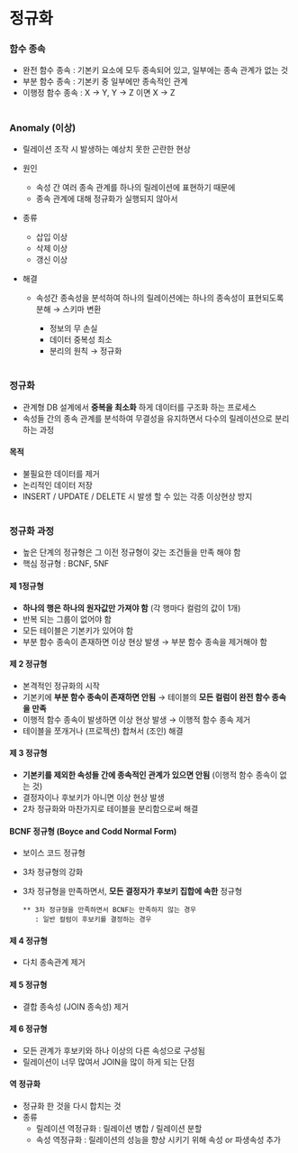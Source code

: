 # 정규화

### 함수 종속    
   - 완전 함수 종속 : 기본키 요소에 모두 종속되어 있고, 일부에는 종속 관계가 없는 것 
   - 부분 함수 종속 : 기본키 중 일부에만 종속적인 관계 
   - 이행정 함수 종속 : X → Y, Y → Z 이면 X → Z 
#   
   
### Anomaly (이상)
 - 릴레이션 조작 시 발생하는 예상치 못한 곤란한 현상 
 - 원인 
   - 속성 간 여러 종속 관계를 하나의 릴레이션에 표현하기 때문에 
   - 종속 관계에 대해 정규화가 실행되지 않아서 
   
 - 종류 
   - 삽입 이상   
   - 삭제 이상
   - 갱신 이상 
   
 - 해결 
   - 속성간 종속성을 분석하여 하나의 릴레이션에는 하나의 종속성이 표현되도록 분해 → 스키마 변환 
   
     - 정보의 무 손실 
     - 데이터 중복성 최소
     - 분리의 원칙 → 정규화 
#

### 정규화
 - 관계형 DB 설계에서 **중복을 최소화** 하게 데이터를 구조화 하는 프로세스 
 - 속성들 간의 종속 관계를 분석하여 무결성을 유지하면서 다수의 릴레이션으로 분리하는 과정 
 
 #### 목적 
  - 불필요한 데이터를 제거 
  - 논리적인 데이터 저장 
  - INSERT / UPDATE / DELETE 시 발생 할 수 있는 각종 이상현상 방지 

# 
### 정규화 과정 
 - 높은 단계의 정규형은 그 이전 정규형이 갖는 조건들을 만족 해야 함 
 - 핵심 정규형 : BCNF, 5NF 

 #### 제 1정규형 
  - **하나의 행은 하나의 원자값만 가져야 함** (각 행마다 컬럼의 값이 1개)
  - 반복 되는 그룹이 없어야 함 	
  - 모든 테이블은 기본키가 있어야 함 
  - 부분 함수 종속이 존재하면 이상 현상 발생 → 부분 함수 종속을 제거해야 함 
	
	
#### 제 2 정규형 
  - 본격적인 정규화의 시작     
  - 기본키에 **부분 함수 종속이 존재하면 안됨** → 테이블의 **모든 컬럼이 완전 함수 종속을 만족**
  - 이행적 함수 종속이 발생하면 이상 현상 발생 → 이행적 함수 종속 제거 	
  - 테이블을 쪼개거나 (프로젝션) 합쳐서 (조인) 해결 
   

 #### 제 3 정규형 
  - **기본키를 제외한 속성들 간에 종속적인 관계가 있으면 안됨** (이행적 함수 종속이 없는 것) 
  - 결정자이나 후보키가 아니면 이상 현상 발생 
  - 2차 정규화와 마찬가지로 테이블을 분리함으로써 해결 

#### BCNF 정규형 (Boyce and Codd Normal Form) 
   - 보이스 코드 정규형 
   - 3차 정규형의 강화 
   - 3차 정규형을 만족하면서, **모든 결정자가 후보키 집합에 속한** 정규형 
   
         ** 3차 정규형을 만족하면서 BCNF는 만족하지 않는 경우 
            : 일반 컬럼이 후보키를 결정하는 경우 
   
 #### 제 4 정규형
   - 다치 종속관계 제거
	
 #### 제 5 정규형
   - 결합 종속성 (JOIN 종속성) 제거

#### 제 6 정규형 
 - 모든 관계가 후보키와 하나 이상의 다른 속성으로 구성됨 
 - 릴레이션이 너무 많여서 JOIN을 많이 하게 되는 단점	

 #### 역 정규화 
  - 정규화 한 것을 다시 합치는 것 
  - 종류 
    - 릴레이션 역정규화 : 릴레이션 병합 / 릴레이션 분할 
    - 속성 역정규화 : 릴레이션의 성능을 향상 시키기 위해 속성 or 파생속성 추가 




